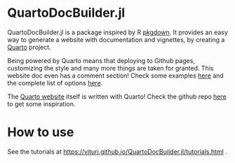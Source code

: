 # QuartoDocBuilder.jl

QuartoDocBuilder.jl is a package inspired by R [pkgdown](https://pkgdown.r-lib.org/). It provides an easy way to generate a website with documentation and vignettes, by creating a [Quarto](https://quarto.org/) project.

Being powered by Quarto means that deploying to Github pages, customizing the style and many more things are taken for granted. This website doc even has a comment section! Check some examples [here](https://quarto.org/docs/gallery/#websites) and the complete list of options [here](https://quarto.org/docs/reference/projects/websites.html). 

The [Quarto website](https://quarto.org/) itself is written with Quarto! Check the github repo [here](https://github.com/quarto-dev/quarto-web) to get some inspiration.

# How to use

See the tutorials at https://vituri.github.io/QuartoDocBuilder.jl/tutorials.html .
